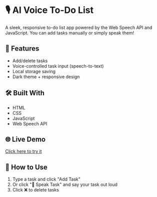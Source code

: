 # 🎙️ AI Voice To-Do List

A sleek, responsive to-do list app powered by the Web Speech API and JavaScript. You can add tasks manually or simply speak them!

## 🚀 Features
- Add/delete tasks
- Voice-controlled task input (speech-to-text)
- Local storage saving
- Dark theme + responsive design

## 🛠️ Built With
- HTML
- CSS
- JavaScript
- Web Speech API

## 🌐 Live Demo
[Click here to try it]()  


## 🧠 How to Use
1. Type a task and click "Add Task"
2. Or click "🎤 Speak Task" and say your task out loud
3. Click ❌ to delete tasks

